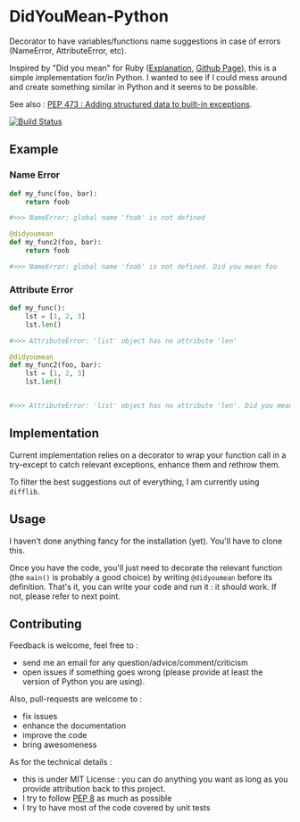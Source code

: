 DidYouMean-Python
=================

Decorator to have variables/functions name suggestions in case of errors (NameError, AttributeError, etc).

Inspired by "Did you mean" for Ruby ([Explanation](http://www.yukinishijima.net/2014/10/21/did-you-mean-experience-in-ruby.html), [Github Page](https://github.com/yuki24/did_you_mean)), this is a simple implementation for/in Python. I wanted to see if I could mess around and create something similar in Python and it seems to be possible.


See also : [PEP 473 :  Adding structured data to built-in exceptions](http://legacy.python.org/dev/peps/pep-0473/).


[![Build Status](https://travis-ci.org/SylvainDe/DidYouMean-Python.svg)](https://travis-ci.org/SylvainDe/DidYouMean-Python)

Example
-------

### Name Error

```python
def my_func(foo, bar):
    return foob

#>>> NameError: global name 'foob' is not defined

@didyoumean
def my_func2(foo, bar):
    return foob

#>>> NameError: global name 'foob' is not defined. Did you mean foo
```

### Attribute Error

```python
def my_func():
    lst = [1, 2, 3]
    lst.len()

#>>> AttributeError: 'list' object has no attribute 'len'

@didyoumean
def my_func2(foo, bar):
    lst = [1, 2, 3]
    lst.len()


#>>> AttributeError: 'list' object has no attribute 'len'. Did you mean len(list)
```


Implementation
--------------

Current implementation relies on a decorator to wrap your function call in a try-except to catch relevant exceptions, enhance them and rethrow them.

To filter the best suggestions out of everything, I am currently using ```difflib```.


Usage
-----

I haven't done anything fancy for the installation (yet). You'll have to clone this.

Once you have the code, you'll just need to decorate the relevant function (the `main()` is probably a good choice) by writing ```@didyoumean``` before its definition. That's it, you can write your code and run it : it should work. If not, please refer to next point.


Contributing
------------

Feedback is welcome, feel free to :
 * send me an email for any question/advice/comment/criticism
 * open issues if something goes wrong (please provide at least the version of Python you are using).

Also, pull-requests are welcome to :
 * fix issues
 * enhance the documentation
 * improve the code
 * bring awesomeness

As for the technical details :

 * this is under MIT License : you can do anything you want as long as you provide attribution back to this project.
 * I try to follow [PEP 8](http://legacy.python.org/dev/peps/pep-0008/) as much as possible
 * I try to have most of the code covered by unit tests
